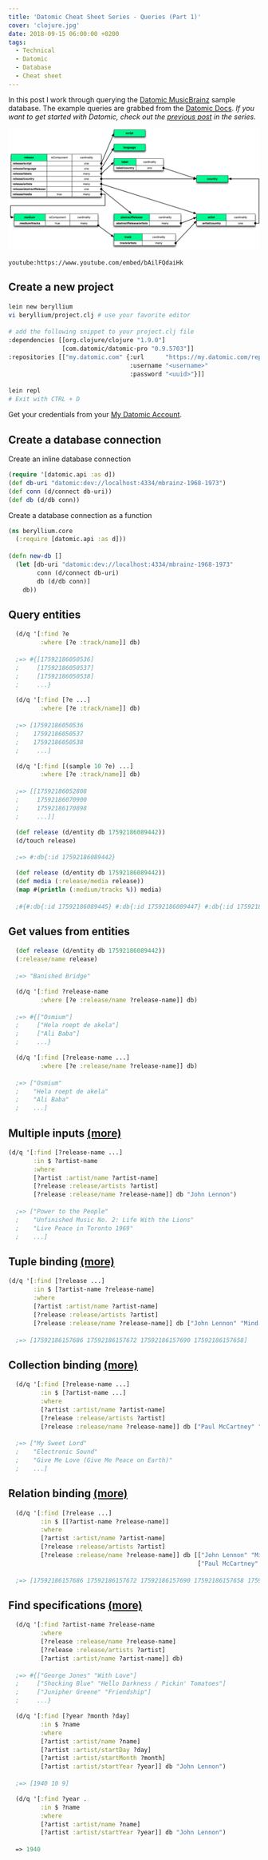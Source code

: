 ```yaml
---
title: 'Datomic Cheat Sheet Series - Queries (Part 1)'
cover: 'clojure.jpg'
date: 2018-09-15 06:00:00 +0200
tags:
  - Technical
  - Datomic
  - Database
  - Cheat sheet
---
```


<div id="accordion"></div>

In this post I work through querying the [Datomic MusicBrainz](https://github.com/Datomic/mbrainz-sample) sample database. The example queries are grabbed from the [Datomic Docs](https://docs.datomic.com/on-prem/query.html). _If you want to get started with Datomic, check out the [previous post](/blog/datomic-cheat-sheet-series-getting-started) in the series._

![Relationship diagram](https://raw.githubusercontent.com/Datomic/mbrainz-sample/master/relationships.png)

`youtube:https://www.youtube.com/embed/bAilFQdaiHk`

## Create a new project

```bash
lein new beryllium
vi beryllium/project.clj # use your favorite editor

# add the following snippet to your project.clj file
:dependencies [[org.clojure/clojure "1.9.0"]
               [com.datomic/datomic-pro "0.9.5703"]]
:repositories [["my.datomic.com" {:url      "https://my.datomic.com/repo"
                                  :username "<username>"
                                  :password "<uuid>"}]]

lein repl
# Exit with CTRL + D
```

Get your credentials from your [My Datomic Account](https://my.datomic.com/account).

## Create a database connection

Create an inline database connection

```clojure
(require '[datomic.api :as d])
(def db-uri "datomic:dev://localhost:4334/mbrainz-1968-1973")
(def conn (d/connect db-uri))
(def db (d/db conn))
```

Create a database connection as a function

```clojure
(ns beryllium.core
  (:require [datomic.api :as d]))

(defn new-db []
  (let [db-uri "datomic:dev://localhost:4334/mbrainz-1968-1973"
        conn (d/connect db-uri)
        db (d/db conn)]
    db))
```

## Query entities

```clojure
  (d/q '[:find ?e
         :where [?e :track/name]] db)

  ;=> #{[17592186050536]
  ;     [17592186050537]
  ;     [17592186050538]
  ;     ...}
```

```clojure
  (d/q '[:find [?e ...]
         :where [?e :track/name]] db)

  ;=> [17592186050536
  ;    17592186050537
  ;    17592186050538
  ;     ...]
```

```clojure
  (d/q '[:find [(sample 10 ?e) ...]
         :where [?e :track/name]] db)

  ;=> [[17592186052808
  ;     17592186070900
  ;     17592186170898
  ;     ...]]
```

```clojure
  (def release (d/entity db 17592186089442))
  (d/touch release)

  ;=> #:db{:id 17592186089442}
```

```clojure
  (def release (d/entity db 17592186089442))
  (def media (:release/media release))
  (map #(println (:medium/tracks %)) media)

  ;#{#:db{:id 17592186089445} #:db{:id 17592186089447} #:db{:id 17592186089444} #:db{:id 17592186089446}}
```

## Get values from entities

```clojure
  (def release (d/entity db 17592186089442))
  (:release/name release)

  ;=> "Banished Bridge"
```

```clojure
  (d/q '[:find ?release-name
         :where [?e :release/name ?release-name]] db)

  ;=> #{["Osmium"]
  ;     ["Hela roept de akela"]
  ;     ["Ali Baba"]
  ;     ...}
```

```clojure
  (d/q '[:find [?release-name ...]
         :where [?e :release/name ?release-name]] db)

  ;=> ["Osmium"
  ;    "Hela roept de akela"
  ;    "Ali Baba"
  ;    ...]
```

## Multiple inputs [(more)](https://docs.datomic.com/on-prem/query.html#multiple-inputs)

```clojure
(d/q '[:find [?release-name ...]
       :in $ ?artist-name
       :where
       [?artist :artist/name ?artist-name]
       [?release :release/artists ?artist]
       [?release :release/name ?release-name]] db "John Lennon")

  ;=> ["Power to the People"
  ;    "Unfinished Music No. 2: Life With the Lions"
  ;    "Live Peace in Toronto 1969"
  ;    ...]
```

## Tuple binding [(more)](https://docs.datomic.com/on-prem/query.html#tuple-binding)

```clojure
(d/q '[:find [?release ...]
       :in $ [?artist-name ?release-name]
       :where
       [?artist :artist/name ?artist-name]
       [?release :release/artists ?artist]
       [?release :release/name ?release-name]] db ["John Lennon" "Mind Games"])

  ;=> [17592186157686 17592186157672 17592186157690 17592186157658]
```

## Collection binding [(more)](https://docs.datomic.com/on-prem/query.html#collection-binding)

```clojure
  (d/q '[:find [?release-name ...]
         :in $ [?artist-name ...]
         :where
         [?artist :artist/name ?artist-name]
         [?release :release/artists ?artist]
         [?release :release/name ?release-name]] db ["Paul McCartney" "George Harrison"])

  ;=> ["My Sweet Lord"
  ;    "Electronic Sound"
  ;    "Give Me Love (Give Me Peace on Earth)"
  ;    ...]
```

## Relation binding [(more)](https://docs.datomic.com/on-prem/query.html#relation-binding)

```clojure
  (d/q '[:find [?release ...]
         :in $ [[?artist-name ?release-name]]
         :where
         [?artist :artist/name ?artist-name]
         [?release :release/artists ?artist]
         [?release :release/name ?release-name]] db [["John Lennon" "Mind Games"]
                                                     ["Paul McCartney" "Ram"]])

  ;=> [17592186157686 17592186157672 17592186157690 17592186157658 17592186063566]
```

## Find specifications [(more)](https://docs.datomic.com/on-prem/query.html#find-specifications)

```clojure
  (d/q '[:find ?artist-name ?release-name
         :where
         [?release :release/name ?release-name]
         [?release :release/artists ?artist]
         [?artist :artist/name ?artist-name]] db)

  ;=> #{["George Jones" "With Love"]
  ;     ["Shocking Blue" "Hello Darkness / Pickin' Tomatoes"]
  ;     ["Junipher Greene" "Friendship"]
  ;     ...}
```

```clojure
  (d/q '[:find [?year ?month ?day]
         :in $ ?name
         :where
         [?artist :artist/name ?name]
         [?artist :artist/startDay ?day]
         [?artist :artist/startMonth ?month]
         [?artist :artist/startYear ?year]] db "John Lennon")

  ;=> [1940 10 9]
```

```clojure
  (d/q '[:find ?year .
         :in $ ?name
         :where
         [?artist :artist/name ?name]
         [?artist :artist/startYear ?year]] db "John Lennon")

  => 1940
```
